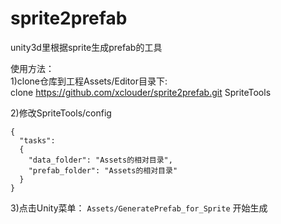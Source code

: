 # sprite2prefab
unity3d里根据sprite生成prefab的工具

使用方法：  
1)clone仓库到工程Assets/Editor目录下:   
clone https://github.com/xclouder/sprite2prefab.git SpriteTools

2)修改SpriteTools/config
```
{
  "tasks":
  {
    "data_folder": "Assets的相对目录",
    "prefab_folder": "Assets的相对目录"
  }
}
```

3)点击Unity菜单： `Assets/GeneratePrefab_for_Sprite` 开始生成
